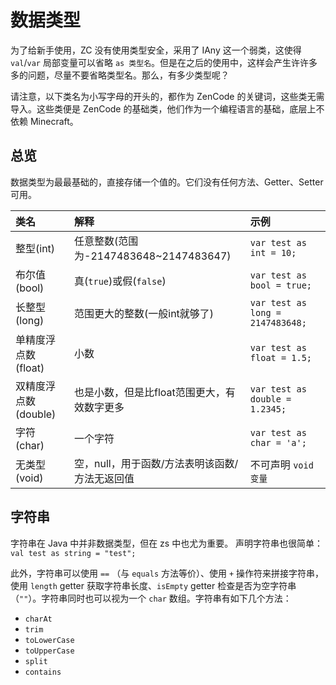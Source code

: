 # 数据类型

为了给新手使用，ZC 没有使用类型安全，采用了 IAny 这一个弱类，这使得 `val`/`var` 局部变量可以省略 `as 类型名`。但是在之后的使用中，这样会产生许许多多的问题，尽量不要省略类型名。那么，有多少类型呢？

请注意，以下类名为小写字母的开头的，都作为 ZenCode 的关键词，这些类无需导入。这些类便是 ZenCode 的基础类，他们作为一个编程语言的基础，底层上不依赖 Minecraft。

## 总览

数据类型为最最基础的，直接存储一个值的。它们没有任何方法、Getter、Setter可用。

| 类名 | 解释 | 示例 |
| :--- | :--- | :--- |
| 整型\(int\) | 任意整数\(范围为-2147483648~2147483647\) | `var test as int = 10;` |
| 布尔值\(bool\) | 真\(`true`\)或假\(`false`\) | `var test as bool = true;` |
| 长整型\(long\) | 范围更大的整数\(一般int就够了\) | `var test as long = 2147483648;` |
| 单精度浮点数\(float\) | 小数 | `var test as float = 1.5;` |
| 双精度浮点数\(double\) | 也是小数，但是比float范围更大，有效数字更多 | `var test as double = 1.2345;` |
| 字符\(char\) | 一个字符 | `var test as char = 'a';` |
| 无类型\(void\) | 空，null，用于函数/方法表明该函数/方法无返回值 | 不可声明 `void 变量` |

## 字符串

字符串在 Java 中并非数据类型，但在 zs 中也尤为重要。 声明字符串也很简单： `val test as string = "test";`

此外，字符串可以使用 `==` （与 `equals` 方法等价）、使用 `+` 操作符来拼接字符串，使用 `length` getter 获取字符串长度、`isEmpty` getter 检查是否为空字符串（`""`）。字符串同时也可以视为一个 `char` 数组。字符串有如下几个方法：

* `charAt`
* `trim`
* `toLowerCase`
* `toUpperCase`
* `split`
* `contains`


